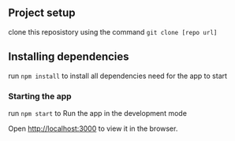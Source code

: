 ## Project setup
clone this reposistory using the command
`git clone [repo url]`

## Installing dependencies
run `npm install` to install all dependencies need for the app to start
### Starting the app
run `npm start`
to Run the app in the development mode

Open [http://localhost:3000](http://localhost:3000) to view it in the browser.

